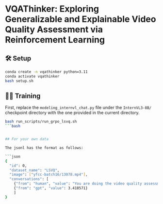 # VQAThinker: Exploring Generalizable and Explainable Video Quality Assessment via Reinforcement Learning



## 🛠️ Setup

```bash
conda create -n vqathinker python=3.11
conda activate vqathinker
bash setup.sh
```

## 💪🏻 Training

First, replace the `modeling_internvl_chat.py` file under the `InternVL3-8B/` checkpoint directory with the one provided in the current directory.


```bash
bash run_scripts/run_grpo_lsvq.sh
```bash


## For your own data

The jsonl has the format as follows:

```json
{
  "id": 0, 
  "dataset_name": "LSVQ", 
  "image": ["yfcc-batch16/13078.mp4"], 
  "conversations": [
    {"from": "human", "value": "You are doing the video quality assessment task. Here is the question: What is your overall rating on the quality of this video? The rating should be a float between 1 and 5, rounded to two decimal places, with 1 representing very poor quality and 5 representing excellent quality."}, 
    {"from": "gpt", "value": 3.418571}
    ]
}
```
<!-- 
## 🤝 Acknowledgements

We would like to express our sincere gratitude to [DeepSeek](https://github.com/deepseek-ai/DeepSeek-R1), [Open-R1](https://github.com/huggingface/open-r1), [QwenVL](https://github.com/QwenLM/Qwen2.5-VL), [Open-R1-Multimodal](https://github.com/EvolvingLMMs-Lab/open-r1-multimodal), [R1-V](https://github.com/Deep-Agent/R1-V), [RefCOCO](https://github.com/lichengunc/refer), [RefGTA](https://github.com/mikittt/easy-to-understand-REG/tree/master/pyutils/refer2), [LLaMA-Factory](https://github.com/hiyouga/LLaMA-Factory), [OVDEval](https://github.com/om-ai-lab/OVDEval), [GUI-Testing-Arena](https://huggingface.co/datasets/songjah/GTArena-UI-Defects), and [LISA](https://github.com/dvlab-research/LISA) for providing open-source resources that contributed to the development of this project.

## ⭐️ Citation

If you find this project useful, welcome to cite us.

```bib
@article{shen2025vlm,
  title={Vlm-r1: A stable and generalizable r1-style large vision-language model},
  author={Shen, Haozhan and Liu, Peng and Li, Jingcheng and Fang, Chunxin and Ma, Yibo and Liao, Jiajia and Shen, Qiaoli and Zhang, Zilun and Zhao, Kangjia and Zhang, Qianqian and Xu, Ruochen and Zhao, Tiancheng },
  journal={arXiv preprint arXiv:2504.07615},
  year={2025}
}
``` -->
